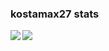 ### kostamax27 stats

  <img align="left" src="https://github-readme-stats.vercel.app/api?username=kostamax27&count_private=true&show_icons=true&theme=dark" />
</a>
  <img align="left" src="https://github-readme-stats.vercel.app/api/top-langs/?username=kostamax27&theme=dark" />
</a>
